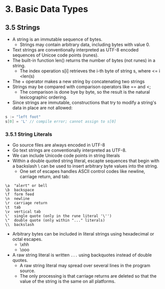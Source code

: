 # 3. Basic Data Types

## 3.5 Strings

- A string is an immutable sequence of bytes.
   - Strings may contain arbitrary data, including bytes with value 0.
- Text strings are conventionally interpreted as UTF-8 encoded sequences of Unicoe code points (runes).
- The built-in function len() returns the number of bytes (not runes) in a string.
   - The index operation s[i] retrieves the i-th byte of string s, where <= i <len(s)
- The + operator makes a new string by concatenating two strings
- Strings may be compared with comparison operators like == and <; 
   - The comparison is done bye by byte, so the result is the natural lexicographic ordering.
- Since strings are immutable, constructions that try to modify a string's data in place are not allowed:
```go
s := "left foot"
s[0] = 'L' // compile error; cannot assign to s[0]
```

### 3.5.1 String Literals
- Go source files are always encoded in UTF-8
- Go text strings are conventionally interpreted as UTF-8.
- We can include Unicode code points in string literals
- Within a double quoted string literal, escapte sequences that begin with a backslash \ can be used to insert arbitrary byte values into the string.
   - One set of escapes handles ASCII control codes like newline, carriage return, and tab:
```
\a	"alert" or bell
\b	backspace
\f	form feed
\n	newline
\r	carriage return
\t	tab
\v 	vertical tab
\'	single quote (only in the rune literal '\'')
\"	double quote (only within "..." literals)
\\	backslash
```

- Arbitrary bytes can be included in literal strings using hexadecimal or octal escapes.
   - \xhh
   - \ooo
- A raw string literal is written `...` using backquotes instead of double quotes.
   - A raw string literal may spread over several lines in the program source.
   - The only processing is that carriage returns are deleted so that the value of the string is the same on all platforms.
